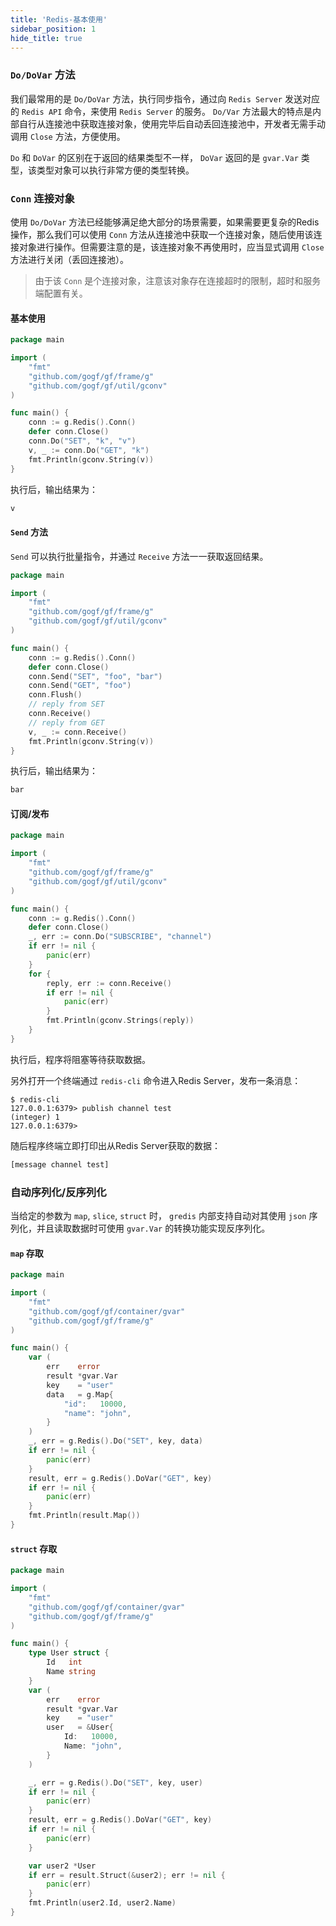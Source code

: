 ```yaml
---
title: 'Redis-基本使用'
sidebar_position: 1
hide_title: true
---
```


### `Do/DoVar` 方法

我们最常用的是 `Do/DoVar` 方法，执行同步指令，通过向 `Redis Server` 发送对应的 `Redis API` 命令，来使用 `Redis Server` 的服务。 `Do/Var` 方法最大的特点是内部自行从连接池中获取连接对象，使用完毕后自动丢回连接池中，开发者无需手动调用 `Close` 方法，方便使用。

`Do` 和 `DoVar` 的区别在于返回的结果类型不一样， `DoVar` 返回的是 `gvar.Var` 类型，该类型对象可以执行非常方便的类型转换。

### `Conn` 连接对象

使用 `Do/DoVar` 方法已经能够满足绝大部分的场景需要，如果需要更复杂的Redis操作，那么我们可以使用 `Conn` 方法从连接池中获取一个连接对象，随后使用该连接对象进行操作。但需要注意的是，该连接对象不再使用时，应当显式调用 `Close` 方法进行关闭（丢回连接池）。

> 由于该 `Conn` 是个连接对象，注意该对象存在连接超时的限制，超时和服务端配置有关。

#### 基本使用

```  go
package main

import (
    "fmt"
    "github.com/gogf/gf/frame/g"
    "github.com/gogf/gf/util/gconv"
)

func main() {
    conn := g.Redis().Conn()
    defer conn.Close()
    conn.Do("SET", "k", "v")
    v, _ := conn.Do("GET", "k")
    fmt.Println(gconv.String(v))
}

```

执行后，输出结果为：

``` html
v

```

#### `Send` 方法

`Send` 可以执行批量指令，并通过 `Receive` 方法一一获取返回结果。

```  go
package main

import (
    "fmt"
    "github.com/gogf/gf/frame/g"
    "github.com/gogf/gf/util/gconv"
)

func main() {
    conn := g.Redis().Conn()
    defer conn.Close()
    conn.Send("SET", "foo", "bar")
    conn.Send("GET", "foo")
    conn.Flush()
    // reply from SET
    conn.Receive()
    // reply from GET
    v, _ := conn.Receive()
    fmt.Println(gconv.String(v))
}

```

执行后，输出结果为：

``` html
bar

```

#### 订阅/发布

```  go
package main

import (
    "fmt"
    "github.com/gogf/gf/frame/g"
    "github.com/gogf/gf/util/gconv"
)

func main() {
    conn := g.Redis().Conn()
    defer conn.Close()
    _, err := conn.Do("SUBSCRIBE", "channel")
    if err != nil {
        panic(err)
    }
    for {
        reply, err := conn.Receive()
        if err != nil {
            panic(err)
        }
        fmt.Println(gconv.Strings(reply))
    }
}

```

执行后，程序将阻塞等待获取数据。

另外打开一个终端通过 `redis-cli` 命令进入Redis Server，发布一条消息：

```  shell
$ redis-cli
127.0.0.1:6379> publish channel test
(integer) 1
127.0.0.1:6379>

```

随后程序终端立即打印出从Redis Server获取的数据：

``` html
[message channel test]

```

### 自动序列化/反序列化

当给定的参数为 `map`, `slice`, `struct` 时， `gredis` 内部支持自动对其使用 `json` 序列化，并且读取数据时可使用 `gvar.Var` 的转换功能实现反序列化。

#### `map` 存取

```  go
package main

import (
	"fmt"
	"github.com/gogf/gf/container/gvar"
	"github.com/gogf/gf/frame/g"
)

func main() {
	var (
		err    error
		result *gvar.Var
		key    = "user"
		data   = g.Map{
			"id":   10000,
			"name": "john",
		}
	)
	_, err = g.Redis().Do("SET", key, data)
	if err != nil {
		panic(err)
	}
	result, err = g.Redis().DoVar("GET", key)
	if err != nil {
		panic(err)
	}
	fmt.Println(result.Map())
}

```

#### `struct` 存取

```  go
package main

import (
	"fmt"
	"github.com/gogf/gf/container/gvar"
	"github.com/gogf/gf/frame/g"
)

func main() {
	type User struct {
		Id   int
		Name string
	}
	var (
		err    error
		result *gvar.Var
		key    = "user"
		user   = &User{
			Id:   10000,
			Name: "john",
		}
	)

	_, err = g.Redis().Do("SET", key, user)
	if err != nil {
		panic(err)
	}
	result, err = g.Redis().DoVar("GET", key)
	if err != nil {
		panic(err)
	}

	var user2 *User
	if err = result.Struct(&user2); err != nil {
		panic(err)
	}
	fmt.Println(user2.Id, user2.Name)
}

```
